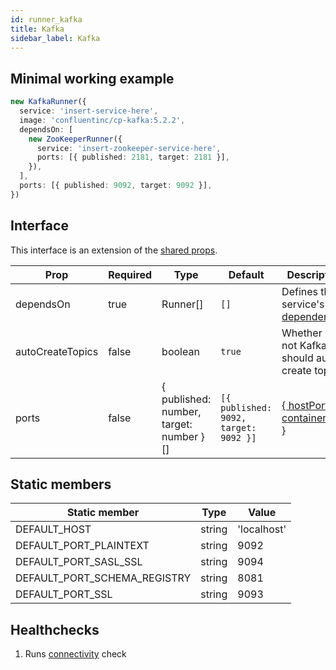 ```yaml
---
id: runner_kafka
title: Kafka
sidebar_label: Kafka
---
```


## Minimal working example

```ts
new KafkaRunner({
  service: 'insert-service-here',
  image: 'confluentinc/cp-kafka:5.2.2',
  dependsOn: [
    new ZooKeeperRunner({
      service: 'insert-zookeeper-service-here',
      ports: [{ published: 2181, target: 2181 }],
    }),
  ],
  ports: [{ published: 9092, target: 9092 }],
})
```

## Interface

This interface is an extension of the [shared props](runner_sharedprops).

| Prop             | Required | Type                                    | Default                               | Description                                                                                    |
| ---------------- | -------- | --------------------------------------- | ------------------------------------- | ---------------------------------------------------------------------------------------------- |
| dependsOn        | true     | Runner[]                                | `[]`                                  | Defines the service's [dependencies](https://docs.docker.com/compose/compose-file/#depends_on) |
| autoCreateTopics | false    | boolean                                 | `true`                                | Whether or not Kafka should auto-create topics                                                 |
| ports            | false    | { published: number, target: number }[] | `[{ published: 9092, target: 9092 }]` | [{ hostPort: containerPort }](https://docs.docker.com/compose/compose-file/#long-syntax-1)     |

## Static members

| Static member                | Type   | Value       |
| ---------------------------- | ------ | ----------- |
| DEFAULT_HOST                 | string | 'localhost' |
| DEFAULT_PORT_PLAINTEXT       | string | 9092        |
| DEFAULT_PORT_SASL_SSL        | string | 9094        |
| DEFAULT_PORT_SCHEMA_REGISTRY | string | 8081        |
| DEFAULT_PORT_SSL             | string | 9093        |

## Healthchecks

1. Runs [connectivity](connectivity.md) check
